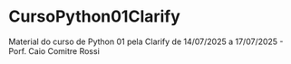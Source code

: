 # CursoPython01Clarify
Material do curso de Python 01 pela Clarify de 14/07/2025 a 17/07/2025 - Porf. Caio Comitre Rossi

